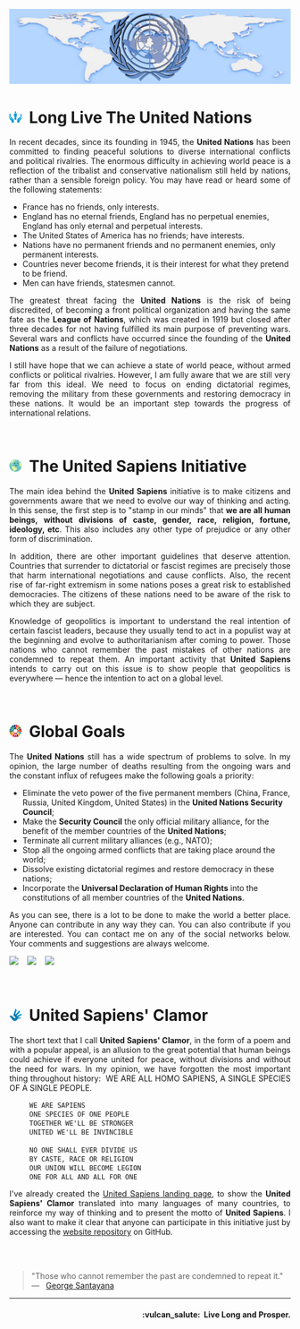 ![United Sapiens banner](https://raw.githubusercontent.com/United-Sapiens/.github/main/assets/profile-banner.jpg)

# <img src="https://raw.githubusercontent.com/United-Sapiens/.github/main/assets/onu-icon.png" height="22px">&nbsp; Long Live The United Nations

<p align="justify">In recent decades, since its founding in 1945, the <b>United Nations</b> has been committed to finding peaceful solutions to diverse international conflicts and political rivalries. The enormous difficulty in achieving world peace is a reflection of the tribalist and conservative nationalism still held by nations, rather than a sensible foreign policy. You may have read or heard some of the following statements:</p>

-   France has no friends, only interests.
-   England has no eternal friends, England has no perpetual enemies, England has only eternal and perpetual interests.
-   The United States of America has no friends; have interests.
-   Nations have no permanent friends and no permanent enemies, only permanent interests.
-   Countries never become friends, it is their interest for what they pretend to be friend.
-   Men can have friends, statesmen cannot.

<p align="justify">The greatest threat facing the <b>United Nations</b> is the risk of being discredited, of becoming a front political organization and having the same fate as the <b>League of Nations</b>, which was created in 1919 but closed after three decades for not having fulfilled its main purpose of preventing wars. Several wars and conflicts have occurred since the founding of the <b>United Nations</b> as a result of the failure of negotiations.</p>

<p align="justify">I still have hope that we can achieve a state of world peace, without armed conflicts or political rivalries. However, I am fully aware that we are still very far from this ideal. We need to focus on ending dictatorial regimes, removing the military from these governments and restoring democracy in these nations. It would be an important step towards the progress of international relations.</p>
<br />

# <img src="https://raw.githubusercontent.com/United-Sapiens/.github/main/assets/unsap-icon.png" height="22px">&nbsp; The United Sapiens Initiative

<p align="justify">The main idea behind the <b>United Sapiens</b> initiative is to make citizens and governments aware that we need to evolve our way of thinking and acting. In this sense, the first step is to "stamp in our minds" that <b>we are all human beings, without divisions of caste, gender, race, religion, fortune, ideology, etc</b>. This also includes any other type of prejudice or any other form of discrimination.</p>

<p align="justify">In addition, there are other important guidelines that deserve attention. Countries that surrender to dictatorial or fascist regimes are precisely those that harm international negotiations and cause conflicts. Also, the recent rise of far-right extremism in some nations poses a great risk to established democracies. The citizens of these nations need to be aware of the risk to which they are subject.</p>

<p align="justify">Knowledge of geopolitics is important to understand the real intention of certain fascist leaders, because they usually tend to act in a populist way at the beginning and evolve to authoritarianism after coming to power. Those nations who cannot remember the past mistakes of other nations are condemned to repeat them. An important activity that <b>United Sapiens</b> intends to carry out on this issue is to show people that geopolitics is everywhere — hence the intention to act on a global level.</p>
<br />

# <img src="https://raw.githubusercontent.com/United-Sapiens/.github/main/assets/global-goals.png" height="22px">&nbsp; Global Goals

<p align="justify">The <b>United Nations</b> still has a wide spectrum of problems to solve. In my opinion, the large number of deaths resulting from the ongoing wars and the constant influx of refugees make the following goals a priority:</p>

-   Eliminate the veto power of the five permanent members (China, France, Russia, United Kingdom, United States) in the <b>United Nations Security Council</b>;
-   Make the <b>Security Council</b> the only official military alliance, for the benefit of the member countries of the <b>United Nations</b>;
-   Terminate all current military alliances (e.g., NATO);
-   Stop all the ongoing armed conflicts that are taking place around the world;
-   Dissolve existing dictatorial regimes and restore democracy in these nations;
-   Incorporate the <b>Universal Declaration of Human Rights</b> into the constitutions of all member countries of the <b>United Nations</b>.

<p align="justify">As you can see, there is a lot to be done to make the world a better place. Anyone can contribute in any way they can. You can also contribute if you are interested. You can contact me on any of the social networks below. Your comments and suggestions are always welcome.</p>

<p>
    <a href="https://twitter.com/United_Sapiens"><img src="https://img.shields.io/badge/twitter-%23009DF7.svg?&style=for-the-badge&logo=twitter&logoColor=white" height=32></a> &nbsp;&nbsp;
    <a href="https://www.reddit.com/user/united_sapiens"><img src="https://img.shields.io/badge/reddit-%23FF4500.svg?&style=for-the-badge&logo=reddit&logoColor=white" height=32></a> &nbsp;&nbsp;
    <a href="https://www.linkedin.com/company/united-sapiens"><img src="https://img.shields.io/badge/linkedin-%230A66C2.svg?&style=for-the-badge&logo=linkedin&logoColor=white" height=32></a>
</p>
<br />

# <img src="https://raw.githubusercontent.com/United-Sapiens/.github/main/assets/clamor-icon.png" height="22px">&nbsp; United Sapiens' Clamor

<p align="justify">The short text that I call <b>United Sapiens' Clamor</b>, in the form of a poem and with a popular appeal, is an allusion to the great potential that human beings could achieve if everyone united for peace, without divisions and without the need for wars. In my opinion, we have forgotten the most important thing throughout history:&nbsp; WE ARE ALL HOMO SAPIENS, A SINGLE SPECIES OF A SINGLE PEOPLE.</p>

```
     WE ARE SAPIENS
     ONE SPECIES OF ONE PEOPLE
     TOGETHER WE'LL BE STRONGER
     UNITED WE'LL BE INVINCIBLE

     NO ONE SHALL EVER DIVIDE US
     BY CASTE, RACE OR RELIGION
     OUR UNION WILL BECOME LEGION
     ONE FOR ALL AND ALL FOR ONE
```

<p align="justify">I've already created the <a href="https://www.united-sapiens.org">United Sapiens landing page</a>, to show the <b>United Sapiens' Clamor</b> translated into many languages ​​of many countries, to reinforce my way of thinking and to present the motto of <b>United Sapiens</b>. I also want to make it clear that anyone can participate in this initiative just by accessing the <a href="https://github.com/United-Sapiens/United-Sapiens.github.io">website repository</a> on GitHub.</p>
<br /><br />

> "Those who cannot remember the past are condemned to repeat it." &nbsp; — &nbsp; <a href="https://en.wikipedia.org/wiki/George_Santayana">George Santayana</a>

---

<h4 align="right">:vulcan_salute:&nbsp; Live Long and Prosper.</h4>

